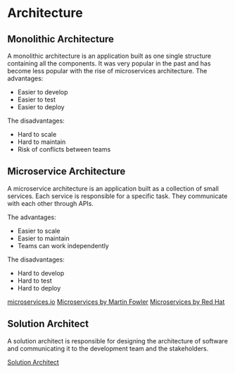 # Architecture

## Monolithic Architecture

A monolithic architecture is an application built as one single structure containing all the components.
It was very popular in the past and has become less popular with the rise of microservices architecture.
The advantages:
- Easier to develop
- Easier to test
- Easier to deploy

The disadvantages:
- Hard to scale
- Hard to maintain
- Risk of conflicts between teams

## Microservice Architecture

A microservice architecture is an application built as a collection of small services.
Each service is responsible for a specific task. 
They communicate with each other through APIs.

The advantages:
- Easier to scale
- Easier to maintain
- Teams can work independently

The disadvantages:
- Hard to develop
- Hard to test
- Hard to deploy

[microservices.io](https://microservices.io/)
[Microservices by Martin Fowler](https://martinfowler.com/articles/microservices.html)
[Microservices by Red Hat](https://www.redhat.com/en/topics/microservices/what-are-microservices)

## Solution Architect

A solution architect is responsible for designing the architecture of software
and communicating it to the development team and the stakeholders.

[Solution Architect](https://scaledagileframework.com/solution-architect/)
